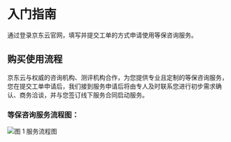 # 入门指南
通过登录京东云官网，填写并提交工单的方式申请使用等保咨询服务。 

## 购买使用流程
京东云与权威的咨询机构、测评机构合作，为您提供专业且定制的等保咨询服务，您在提交工单申请后，我们接到服务申请后将由专人及时联系您进行初步需求确认、商务洽谈，并与您签订线下服务合同启动服务。

### 等保咨询服务流程图：
![图 1 服务流程图](../../../../image/Classified-Protection-Of-Cybersecurity-Compliance-Service/process1.png)
